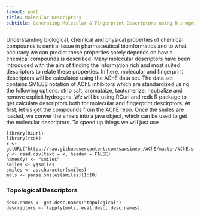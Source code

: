 ```yaml
---
layout: post
title: Molecular Descriptors
subtitle: Generating Molecular & Fingerprint Descriptors using R programming language
---
```


Understanding biological, chemical and physical properties of chemical compounds is central issue in pharmaceutical bioinformatics and to what accuracy we can predict these properties sorely depends on how a chemical compounds is described. Many molecular descriptors have been introduced with the aim of finding the information rich and most suited descriptors to relate these properties. In here, molecular and fingerprint descriptors will be calculated using the AChE data set. The data set contains SMILES notation of AChE inhibitors which are standardized using the following options: strip salt, aromataize, tautomerize, neutralize and remove explicit hydrogens. We will be using RCurl and rcdk R package to get calculate descriptors both for molecular and fingerprint descirptors. At first, let us get the compounds from the [AChE repo](https://raw.githubusercontent.com/sawsimeon/AChE/master/AChE.smi). Once the smiles are loaded, we conver the smiels into a java object, which can be used to get the molecular descriptors. To speed up things we will just use 


~~~
library(RCurl)
library(rcdk)
x <- getURL("https://raw.githubusercontent.com/sawsimeon/AChE/master/AChE.smi")
y <- read.csv(text = x, header = FALSE)
names(y) <- "smiles"
smiles <- y$smiles
smiles <- as.character(smiles)
mols <- parse.smiles(smiles)[1:10]
~~~

### Topological Descriptors

~~~
desc.names <- get.desc.names("topological")
descriptors <- lapply(mols, eval.desc, desc.names)
~~~
